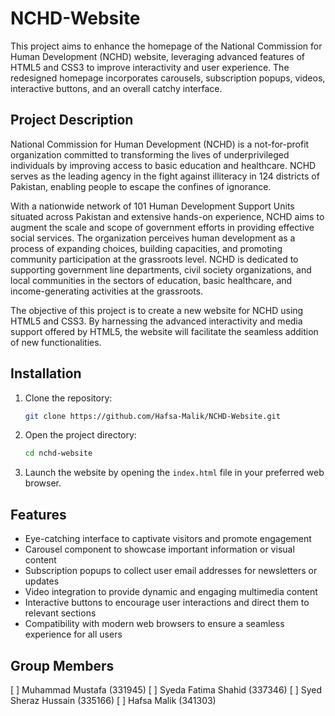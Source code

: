 # NCHD-Website

This project aims to enhance the homepage of the National Commission for Human Development (NCHD) website, leveraging advanced features of HTML5 and CSS3 to improve interactivity and user experience. The redesigned homepage incorporates carousels, subscription popups, videos, interactive buttons, and an overall catchy interface.


## Project Description

National Commission for Human Development (NCHD) is a not-for-profit organization committed to transforming the lives of underprivileged individuals by improving access to basic education and healthcare. NCHD serves as the leading agency in the fight against illiteracy in 124 districts of Pakistan, enabling people to escape the confines of ignorance.

With a nationwide network of 101 Human Development Support Units situated across Pakistan and extensive hands-on experience, NCHD aims to augment the scale and scope of government efforts in providing effective social services. The organization perceives human development as a process of expanding choices, building capacities, and promoting community participation at the grassroots level. NCHD is dedicated to supporting government line departments, civil society organizations, and local communities in the sectors of education, basic healthcare, and income-generating activities at the grassroots.

The objective of this project is to create a new website for NCHD using HTML5 and CSS3. By harnessing the advanced interactivity and media support offered by HTML5, the website will facilitate the seamless addition of new functionalities.


## Installation

1. Clone the repository:

   ```bash
   git clone https://github.com/Hafsa-Malik/NCHD-Website.git
   ```

2. Open the project directory:

   ```bash
   cd nchd-website
   ```

3. Launch the website by opening the `index.html` file in your preferred web browser.


## Features

- Eye-catching interface to captivate visitors and promote engagement
- Carousel component to showcase important information or visual content
- Subscription popups to collect user email addresses for newsletters or updates
- Video integration to provide dynamic and engaging multimedia content
- Interactive buttons to encourage user interactions and direct them to relevant sections
- Compatibility with modern web browsers to ensure a seamless experience for all users


## Group Members

[ ] Muhammad Mustafa (331945)
[ ] Syeda Fatima Shahid (337346)
[ ] Syed Sheraz Hussain (335166)
[ ] Hafsa Malik (341303)
